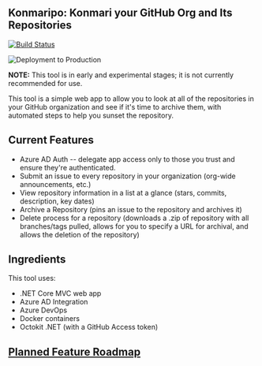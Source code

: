 ## Konmaripo: Konmari your GitHub Org and Its Repositories

[![Build Status](https://dev.azure.com/excellaco/Konmaripo/_apis/build/status/excellalabs.konmaripo?branchName=main)](https://dev.azure.com/excellaco/Konmaripo/_build/latest?definitionId=8&branchName=main) 

![Deployment to Production](https://vsrm.dev.azure.com/excellaco/_apis/public/Release/badge/e5fb7cc0-7eab-46dc-9e97-aa657e4fe6d5/1/1)

**NOTE:** This tool is in early and experimental stages; it is not currently recommended for use.

This tool is a simple web app to allow you to look at all of the repositories in your GitHub organization and see if it's time to archive them, with automated steps to help you sunset the repository.

## Current Features

* Azure AD Auth -- delegate app access only to those you trust and ensure they're authenticated.
* Submit an issue to every repository in your organization (org-wide announcements, etc.)
* View repository information in a list at a glance (stars, commits, description, key dates)
* Archive a Repository (pins an issue to the repository and archives it)
* Delete process for a repository (downloads a .zip of repository with all branches/tags pulled, allows for you to specify a URL for archival, and allows the deletion of the repository)

## Ingredients
This tool uses: 

* .NET Core MVC web app
* Azure AD Integration
* Azure DevOps
* Docker containers
* Octokit .NET (with a GitHub Access token)

## [Planned Feature Roadmap](https://github.com/excellalabs/konmaripo/projects/1)
